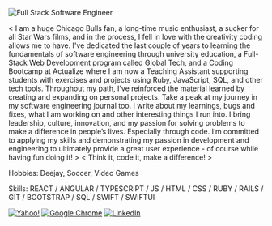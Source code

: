 ![Full Stack Software Engineer](https://res.cloudinary.com/dituexdkh/image/upload/v1677812427/JohnnyProano_Github_cjsbkp.png)

< I am a huge Chicago Bulls fan, a long-time music enthusiast, a sucker for all Star Wars films, and in the process, I fell in love with the creativity coding allows me to have. I've dedicated the last couple of years to learning the fundamentals of software engineering through university education, a Full-Stack Web Development program called Global Tech, and a Coding Bootcamp at Actualize where I am now a Teaching Assistant supporting students with exercises and projects using Ruby, JavaScript, SQL, and other tech tools. Throughout my path, I've reinforced the material learned by creating and expanding on personal projects. Take a peak at my journey in my software engineering journal too. I write about my learnings, bugs and fixes, what I am working on and other interesting things I run into. I bring leadership, culture, innovation, and my passion for solving problems to make a difference in people’s lives. Especially through code. I’m committed to applying my skills and demonstrating my passion in development and engineering to ultimately provide a great user experience - of course while having fun doing it! >
< Think it, code it, make a difference! >

Hobbies: Deejay, Soccer, Video Games

Skills: REACT / ANGULAR / TYPESCRIPT / JS / HTML / CSS / RUBY / RAILS / GIT / BOOTSTRAP / SQL / SWIFT / SWIFTUI

<a href=mailto:jproano22@yahoo.com>![Yahoo!](https://img.shields.io/badge/jproano22@yahoo.com-c2ff72?style=for-the-badge&logo=Yahoo!&logoColor=black)</a>
<a href="https://www.johnnyproano.com/">![Google Chrome](https://img.shields.io/badge/johnnyproano.com-c2ff72?style=for-the-badge&logo=GoogleChrome&logoColor=black)</a>
<a href="https://www.linkedin.com/in/johnny-proano/">![LinkedIn](https://img.shields.io/badge/Johnny_Proano-c2ff72.svg?style=for-the-badge&logo=linkedin&logoColor=black)</a>

